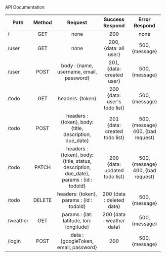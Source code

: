 
API Documentation


| Path          | Method        | Request | Success Respond | Error Respond  |
| ------------- |:-------------:| :------:| :-------------: | :------------: |
| /             | GET | none  | 200 | none
| /user         |   GET   |  none  | 200, {data: all user}| 500, {message}
| /user          | POST     |   body : {name, username, email, password}  | 201, {data: created user}| 500, {message}
| /todo      | GET | headers: {token} | 200 {data: user's todo list} | 500, {message} 
| /todo      |POST | headers : {token}, body: {title, description, due_date} | 201 {data: created todo list} | 500, {message} 400, {bad request}
| /todo     |PATCH | headers : {token}, body: {title, status, description, due_date}, params : {id : todoId} | 200 {data: updated todo list} | 500, {message} 400, {bad request}
|/todo      | DELETE | headers: {token}, params : {id : todoId} | 200 {data : deleted data} | 500, {message}
|/weather | GET | params : {lat: latitude, lon: longitude} | 200 {data : weather data} | 500, {message}
|/login | POST | data : {googleToken, email, password} | 200 | 500, {message}